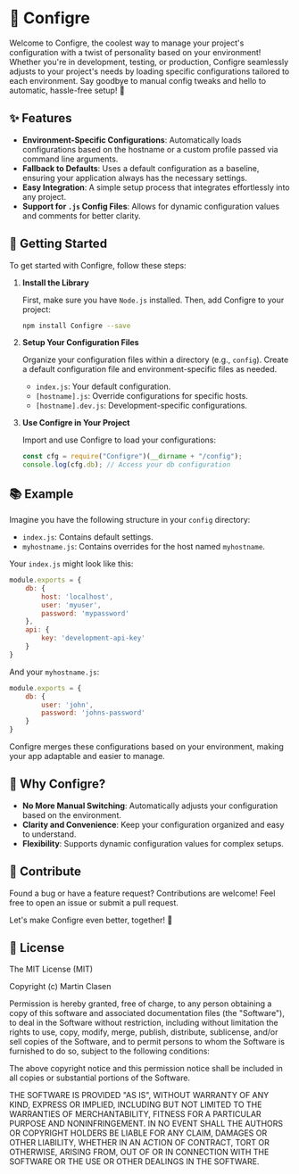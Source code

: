 # 🚒 Configre

Welcome to Configre, the coolest way to manage your project's configuration with a twist of personality based on your environment! Whether you're in development, testing, or production, Configre seamlessly adjusts to your project's needs by loading specific configurations tailored to each environment. Say goodbye to manual config tweaks and hello to automatic, hassle-free setup! 🚀

## ✨ Features

- **Environment-Specific Configurations**: Automatically loads configurations based on the hostname or a custom profile passed via command line arguments.
- **Fallback to Defaults**: Uses a default configuration as a baseline, ensuring your application always has the necessary settings.
- **Easy Integration**: A simple setup process that integrates effortlessly into any project.
- **Support for `.js` Config Files**: Allows for dynamic configuration values and comments for better clarity.

## 🌟 Getting Started

To get started with Configre, follow these steps:

1. **Install the Library**

   First, make sure you have `Node.js` installed. Then, add Configre to your project:

   ```bash
   npm install Configre --save
   ```

2. **Setup Your Configuration Files**

   Organize your configuration files within a directory (e.g., `config`). Create a default configuration file and environment-specific files as needed.

   - `index.js`: Your default configuration.
   - `[hostname].js`: Override configurations for specific hosts.
   - `[hostname].dev.js`: Development-specific configurations.

3. **Use Configre in Your Project**

   Import and use Configre to load your configurations:

   ```javascript
   const cfg = require("Configre")(__dirname + "/config");
   console.log(cfg.db); // Access your db configuration
   ```

## 📚 Example

Imagine you have the following structure in your `config` directory:

- `index.js`: Contains default settings.
- `myhostname.js`: Contains overrides for the host named `myhostname`.

Your `index.js` might look like this:

```javascript
module.exports = {
    db: {
        host: 'localhost',
        user: 'myuser',
        password: 'mypassword'
    },
    api: {
        key: 'development-api-key'
    }
}
```

And your `myhostname.js`:

```javascript
module.exports = {
    db: {
        user: 'john',
        password: 'johns-password'
    }
}
```

Configre merges these configurations based on your environment, making your app adaptable and easier to manage.

## 🤔 Why Configre?

- **No More Manual Switching**: Automatically adjusts your configuration based on the environment.
- **Clarity and Convenience**: Keep your configuration organized and easy to understand.
- **Flexibility**: Supports dynamic configuration values for complex setups.

## 🤝 Contribute 

Found a bug or have a feature request? Contributions are welcome! Feel free to open an issue or submit a pull request.

Let's make Configre even better, together! 🎉

## 📄 License

The MIT License (MIT)

Copyright (c) Martin Clasen

Permission is hereby granted, free of charge, to any person obtaining a copy of this software and associated documentation files (the "Software"), to deal in the Software without restriction, including without limitation the rights to use, copy, modify, merge, publish, distribute, sublicense, and/or sell copies of the Software, and to permit persons to whom the Software is furnished to do so, subject to the following conditions:

The above copyright notice and this permission notice shall be included in all copies or substantial portions of the Software.

THE SOFTWARE IS PROVIDED "AS IS", WITHOUT WARRANTY OF ANY KIND, EXPRESS OR IMPLIED, INCLUDING BUT NOT LIMITED TO THE WARRANTIES OF MERCHANTABILITY, FITNESS FOR A PARTICULAR PURPOSE AND NONINFRINGEMENT. IN NO EVENT SHALL THE AUTHORS OR COPYRIGHT HOLDERS BE LIABLE FOR ANY CLAIM, DAMAGES OR OTHER LIABILITY, WHETHER IN AN ACTION OF CONTRACT, TORT OR OTHERWISE, ARISING FROM, OUT OF OR IN CONNECTION WITH THE SOFTWARE OR THE USE OR OTHER DEALINGS IN THE SOFTWARE.